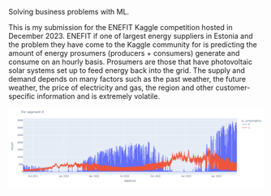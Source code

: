 Solving business problems with ML.

This is my submission for the ENEFIT Kaggle competition hosted in December 2023. ENEFIT if one of largest energy suppliers in Estonia and the problem they have come to the Kaggle community for is predicting the amount of energy prosumers (producers + consumers) generate and consume on an hourly basis. Prosumers are those that have photovoltaic solar systems set up to feed energy back into the grid. The supply and demand depends on many factors such as the past weather, the future weather, the price of electricity and gas, the region and other customer-specific information and is extremely volatile.

![Production and consumption of 1/69 market segments](https://github.com/gzenkner/ENEFIT_energy_prediction_kaggle_competition/blob/main/newplot.png)
